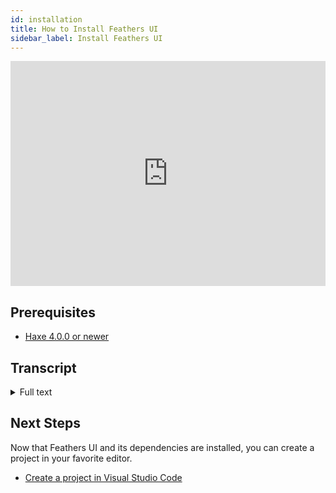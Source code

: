 ```yaml
---
id: installation
title: How to Install Feathers UI
sidebar_label: Install Feathers UI
---
```


<iframe src="https://player.vimeo.com/video/438970638" width="100%" height="360" frameborder="0" allow="autoplay; fullscreen" allowfullscreen></iframe>

## Prerequisites

- [Haxe 4.0.0 or newer](https://haxe.org/download/)

## Transcript

<details>
<summary>
Full text
</summary>

We're going to install [Feathers UI](https://feathersui.com/). With [Haxe](https://haxe.org/) already installed, let's get going.

Start by using Haxelib to download Feathers UI. In a terminal, run:

```sh
haxelib install feathersui
```

This installs the library and all of its dependencies. It may take a few minutes to complete.

Next, we need to complete the setup of [OpenFL](https://openfl.org/) by running:

```sh
haxelib run openfl setup
```

This will install some additional dependencies required for OpenFL development.

If it asks to install the **openfl** command, we'll say yes.

On some systems, we may need to enter an administrator password for this step.

Now, the installation of Feathers UI is complete.

To confirm, we'll see if the command line interface is available by running:

```sh
haxelib run feathersui
```

This should print a list of available commands.

Next, check the **openfl** command.

```sh
openfl
```

Okay, great! We're ready to create our first Feathers UI project.

</details>

## Next Steps

Now that Feathers UI and its dependencies are installed, you can create a project in your favorite editor.

- [Create a project in Visual Studio Code](visual-studio-code.md)

